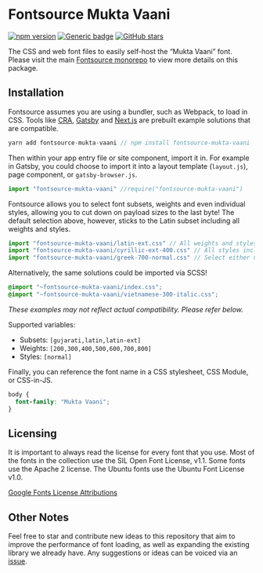 # Fontsource Mukta Vaani
[![npm version](https://badge.fury.io/js/fontsource-mukta-vaani.svg)](https://github.com/DecliningLotus/fontsource) [![Generic badge](https://img.shields.io/badge/fontsource-passing-brightgreen)](https://github.com/DecliningLotus/fontsource) [![GitHub stars](https://img.shields.io/github/stars/DecliningLotus/fontsource.svg?style=social&label=Star)](https://GitHub.com/DecliningLotus/fontsource/stargazers/)

The CSS and web font files to easily self-host the “Mukta Vaani” font. Please visit the main [Fontsource monorepo](https://github.com/DecliningLotus/fontsource) to view more details on this package.

## Installation

Fontsource assumes you are using a bundler, such as Webpack, to load in CSS. Tools like [CRA](https://create-react-app.dev/), [Gatsby](https://www.gatsbyjs.org/) and [Next.js](https://nextjs.org/) are prebuilt example solutions that are compatible.

```javascript
yarn add fontsource-mukta-vaani // npm install fontsource-mukta-vaani
```

Then within your app entry file or site component, import it in. For example in Gatsby, you could choose to import it into a layout template (`layout.js`), page component, or `gatsby-browser.js`.

```javascript
import "fontsource-mukta-vaani" //require("fontsource-mukta-vaani")
```

Fontsource allows you to select font subsets, weights and even individual styles, allowing you to cut down on payload sizes to the last byte! The default selection above, however, sticks to the Latin subset including all weights and styles.

```javascript
import "fontsource-mukta-vaani/latin-ext.css" // All weights and styles included.
import "fontsource-mukta-vaani/cyrillic-ext-400.css" // All styles included.
import "fontsource-mukta-vaani/greek-700-normal.css" // Select either normal or italic.
```

Alternatively, the same solutions could be imported via SCSS!

```scss
@import "~fontsource-mukta-vaani/index.css";
@import "~fontsource-mukta-vaani/vietnamese-300-italic.css";
```

_These examples may not reflect actual compatibility. Please refer below._

Supported variables:
- Subsets: `[gujarati,latin,latin-ext]`
- Weights: `[200,300,400,500,600,700,800]`
- Styles: `[normal]`

Finally, you can reference the font name in a CSS stylesheet, CSS Module, or CSS-in-JS.

```css
body {
  font-family: "Mukta Vaani";
}
```

## Licensing 

It is important to always read the license for every font that you use.
Most of the fonts in the collection use the SIL Open Font License, v1.1. Some fonts use the Apache 2 license. The Ubuntu fonts use the Ubuntu Font License v1.0.

[Google Fonts License Attributions](https://fonts.google.com/attribution)

## Other Notes

Feel free to star and contribute new ideas to this repository that aim to improve the performance of font loading, as well as expanding the existing library we already have. Any suggestions or ideas can be voiced via an [issue](https://github.com/DecliningLotus/fontsource/issues).

